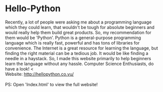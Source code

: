 # Hello-Python
Recently, a lot of people were asking me about a programming language which they could learn, that wouldn't be tough for absolute beginners and would really help them build great products. So, my recommendation for them would be 'Python'. Python is a general-purpose programming language which is really fast, powerful and has tons of libraries for convenience.  The Internet is a great resource for learning the language, but finding the right material can be a tedious job. It would be like finding a needle in a haystack. So, I made this website primarily to help beginners learn the language without any hassle.  Computer Science Enthusiasts, do have a look! &lt;<br /> Website: http://hellopython.co.vu/
<br/><br/> PS: Open 'Index.html' to view the full website!
